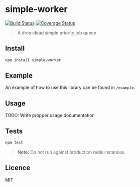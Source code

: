 # simple-worker

[![Build Status](https://img.shields.io/travis/queicherius/simple-worker.svg?style=flat-square)](https://travis-ci.org/queicherius/simple-worker)
[![Coverage Status](https://img.shields.io/codecov/c/github/queicherius/simple-worker/master.svg?style=flat-square)](https://codecov.io/github/queicherius/simple-worker)

> A drop-dead simple priority job queue

## Install

```bash
npm install simple-worker
```

## Example

An example of how to use this library can be found in `/example`.

## Usage

TODO: Write propper usage documentation

## Tests

```bash
npm test
```

> **Note:** Do not run against production redis instances.

## Licence

MIT
